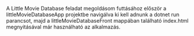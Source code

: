 A Little Movie Database feladat megoldásom futtásához először a littleMovieDatabaseApp projektbe navigálva ki kell adnunk a dotnet run parancsot,
majd a littleMovieDatabaseFront mappában található index.html megnyitásával már használható az alkalmazás.
